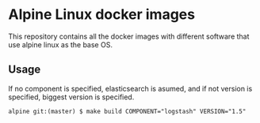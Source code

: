 # Alpine Linux docker images

This repository contains all the docker images with different software that use alpine linux as the base OS.

## Usage

If no component is specified, elasticsearch is asumed, and if not version is specified, biggest version is specified.
```
alpine git:(master) $ make build COMPONENT="logstash" VERSION="1.5"
```
